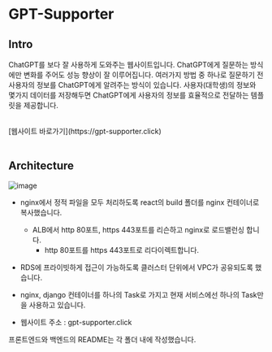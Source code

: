 # GPT-Supporter

## Intro

ChatGPT를 보다 잘 사용하게 도와주는 웹사이트입니다.
ChatGPT에게 질문하는 방식에만 변화를 주어도 성능 향상이 잘 이루어집니다.
여러가지 방법 중 하나로 질문하기 전 사용자의 정보를 ChatGPT에게 알려주는 방식이 있습니다.
사용자(대학생)의 정보와 몇가지 데이터를 저장해두면 ChatGPT에게 사용자의 정보를 효율적으로 전달하는 템플릿을 제공합니다.

<br>
[웹사이트 바로가기](https://gpt-supporter.click)
<br><br>

## Architecture

![image](https://github.com/SonJinHYo/GPT-Supporter/assets/88013439/a15072cd-c194-4e20-9743-6e66e8fbcc12)


- nginx에서 정적 파일을 모두 처리하도록 react의 build 폴더를 nginx 컨테이너로 복사했습니다.
  - ALB에서 http 80포트, https 443포트를 리슨하고 nginx로 로드밸런싱 합니다.
    - http 80포트를 https 443포트로 리다이렉트합니다.
- RDS에 프라이빗하게 접근이 가능하도록 클러스터 단위에서 VPC가 공유되도록 했습니다.
- nginx, django 컨테이너를 하나의 Task로 가지고 현재 서비스에선 하나의 Task만을 사용하고 있습니다.

- 웹사이트 주소 : gpt-supporter.click

프론트엔드와 백엔드의 README는 각 폴더 내에 작성했습니다.




